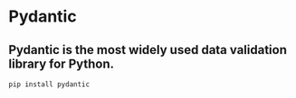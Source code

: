 # Pydantic
## Pydantic is the most widely used data validation library for Python.
```markdown
pip install pydantic
```

